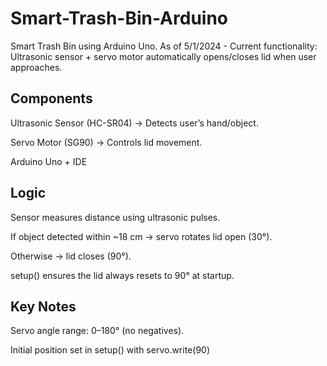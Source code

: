 # Smart-Trash-Bin-Arduino
Smart Trash Bin using Arduino Uno. 
As of 5/1/2024 - Current functionality: Ultrasonic sensor + servo motor automatically opens/closes lid when user approaches. 

## Components

Ultrasonic Sensor (HC-SR04) → Detects user’s hand/object.

Servo Motor (SG90) → Controls lid movement.

Arduino Uno + IDE

## Logic

Sensor measures distance using ultrasonic pulses.

If object detected within ~18 cm → servo rotates lid open (30°).

Otherwise → lid closes (90°).

setup() ensures the lid always resets to 90° at startup.

## Key Notes

Servo angle range: 0–180° (no negatives).

Initial position set in setup() with servo.write(90)
